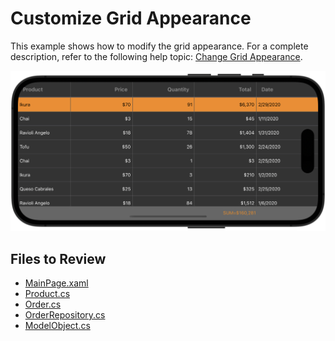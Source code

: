 # Customize Grid Appearance
This example shows how to modify the grid appearance. For a complete description, refer to the following help topic: [Change Grid Appearance](https://docs.devexpress.com/MAUI/403565/data-grid/net-maui-data-grid-appearance).

<img src="./img/custom-appearance.png"/>

<!-- default file list -->
## Files to Review

* [MainPage.xaml](./DataGrid_CustomAppearance/MainPage.xaml)
* [Product.cs](./DataGrid_CustomAppearance/DataModel/Product.cs)
* [Order.cs](./DataGrid_CustomAppearance/DataModel/Order.cs)
* [OrderRepository.cs](./DataGrid_CustomAppearance/DataModel/OrderRepository.cs)
* [ModelObject.cs](./DataGrid_CustomAppearance/DataModel/ModelObject.cs)
<!-- default file list end -->